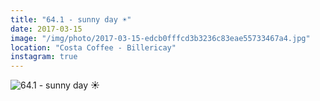 ```yaml
---
title: "64.1 - sunny day ☀️"
date: 2017-03-15
image: "/img/photo/2017-03-15-edcb0fffcd3b3236c83eae55733467a4.jpg"
location: "Costa Coffee - Billericay"
instagram: true
---
```


![64.1 - sunny day ☀️](/img/photo/2017-03-15-edcb0fffcd3b3236c83eae55733467a4.jpg)
